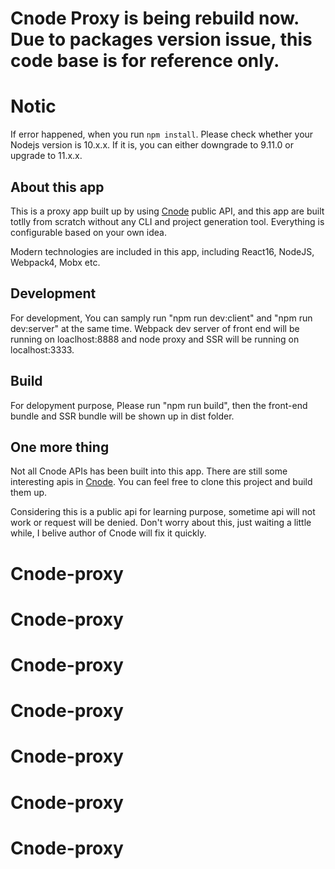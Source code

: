 # Cnode Proxy is being rebuild now. Due to packages version issue, this code base is for reference only.

# Notic

If error happened, when you run `npm install`. Please check whether your Nodejs version is 10.x.x. If it is, you can either downgrade to 9.11.0 or upgrade to 11.x.x.

## About this app

This is a proxy app built up by using [Cnode](https://cnodejs.org/) public API, and this app are built totlly from scratch without any CLI and project generation tool. Everything is configurable based on your own idea.

Modern technologies are included in this app, including React16, NodeJS, Webpack4, Mobx etc.

## Development

For development, You can samply run "npm run dev:client" and "npm run dev:server" at the same time. Webpack dev server of front end will be running on loaclhost:8888 and node proxy and SSR will be running on localhost:3333.

## Build

For delopyment purpose, Please run "npm run build", then the front-end bundle and SSR bundle will be shown up in dist folder.

## One more thing

Not all Cnode APIs has been built into this app. There are still some interesting apis in [Cnode](https://cnodejs.org/). You can feel free to clone this project and build them up.

Considering this is a public api for learning purpose, sometime api will not work or request will be denied. Don't worry about this, just waiting a little while, I belive author of Cnode will fix it quickly.
# Cnode-proxy
# Cnode-proxy
# Cnode-proxy
# Cnode-proxy
# Cnode-proxy
# Cnode-proxy
# Cnode-proxy
